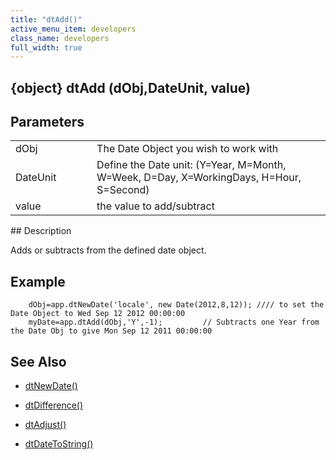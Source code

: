 ```yaml
---
title: "dtAdd()"
active_menu_item: developers
class_name: developers
full_width: true
---
```



## {object} dtAdd (dObj,DateUnit, value)

## Parameters

<table>
<tr>
<td width="133">
dObj

</td>
<td width="20">
</td>
<td width="750">
The Date Object you wish to work with

</td>
</tr>
<tr>
<td width="133">
DateUnit

</td>
<td width="20">
</td>
<td width="750">
Define the Date unit: (Y=Year, M=Month, W=Week, D=Day, X=WorkingDays, H=Hour, S=Second)

</td>
</tr>
<tr>
<td width="133">
value

</td>
<td width="20">
</td>
<td width="750">
the value to add/subtract

</td>
</tr>
</table>
## Description

Adds or subtracts from the defined date object.

## Example

        dObj=app.dtNewDate('locale', new Date(2012,8,12)); //// to set the Date Object to Wed Sep 12 2012 00:00:00
        myDate=app.dtAdd(dObj,'Y',-1);         // Subtracts one Year from the Date Obj to give Mon Sep 12 2011 00:00:00
   

## See Also

 - [dtNewDate()](dtnewdate)

 - [dtDifference()](dtdifference)

 - [dtAdjust()](dtadjust)

 - [dtDateToString()](dtdatetostring)


